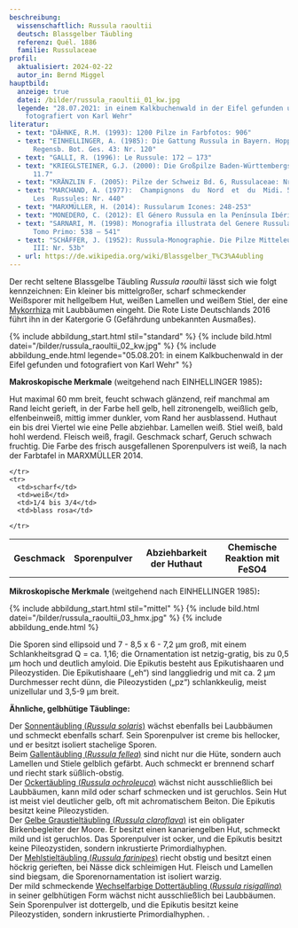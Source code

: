 ```yaml
---
beschreibung:
  wissenschaftlich: Russula raoultii
  deutsch: Blassgelber Täubling
  referenz: Quél. 1886
  familie: Russulaceae
profil:
  aktualisiert: 2024-02-22
  autor_in: Bernd Miggel
hauptbild:
  anzeige: true
  datei: /bilder/russula_raoultii_01_kw.jpg
  legende: "28.07.2021: in einem Kalkbuchenwald in der Eifel gefunden und
    fotografiert von Karl Wehr"
literatur:
  - text: "DÄHNKE, R.M. (1993): 1200 Pilze in Farbfotos: 906"
  - text: "EINHELLINGER, A. (1985): Die Gattung Russula in Bayern. Hoppea, Denkschr.
      Regensb. Bot. Ges. 43: Nr. 120"
  - text: "GALLI, R. (1996): Le Russule: 172 – 173"
  - text: "KRIEGLSTEINER, G.J. (2000): Die Großpilze Baden-Württembergs, Bd. 2: Nr.
      11.7"
  - text: "KRÄNZLIN F. (2005): Pilze der Schweiz Bd. 6, Russulaceae: Nr. 189"
  - text: "MARCHAND, A. (1977):  Champignons  du  Nord  et  du  Midi. 5.
      Les  Russules: Nr. 440"
  - text: "MARXMÜLLER, H. (2014): Russularum Icones: 248-253"
  - text: "MONEDERO, C. (2012): El Género Russula en la Península Ibérica: 200 – 201"
  - text: "SARNARI, M. (1998): Monografia illustrata del Genere Russula in Europa,
      Tomo Primo: 538 – 541"
  - text: "SCHÄFFER, J. (1952): Russula-Monographie. Die Pilze Mitteleuropas Band
      III: Nr. 53b"
  - url: https://de.wikipedia.org/wiki/Blassgelber_T%C3%A4ubling
---
```

Der recht seltene Blassgelbe Täubling *Russula raoultii* lässt sich wie folgt kennzeichnen: Ein kleiner bis mittelgroßer, scharf schmeckender Weißsporer mit hellgelbem Hut, weißen Lamellen und weißem Stiel, der eine [Mykorrhiza](Mykorrhiza "Glossar") mit Laubbäumen eingeht. Die Rote Liste Deutschlands 2016 führt ihn in der Katergorie G (Gefährdung unbekannten Ausmaßes).

{% include abbildung_start.html stil="standard" %}
{% include bild.html datei="/bilder/russula_raoultii_02_kw.jpg" %}
{% include abbildung_ende.html legende="05.08.201: in einem Kalkbuchenwald in der Eifel gefunden und fotografiert von Karl Wehr" %}

**Makroskopische Merkmale** (weitgehend nach EINHELLINGER 1985)**:**

Hut maximal 60 mm breit, feucht schwach glänzend, reif manchmal am Rand leicht gerieft, in der Farbe hell gelb, hell zitronengelb, weißlich gelb, elfenbeinweiß, mittig immer dunkler, vom Rand her ausblassend. Huthaut ein bis drei Viertel wie eine Pelle abziehbar. Lamellen weiß. Stiel weiß, bald hohl werdend. Fleisch weiß, fragil. Geschmack scharf, Geruch schwach fruchtig. Die Farbe des frisch ausgefallenen Sporenpulvers ist weiß, Ia nach der Farbtafel in MARXMÜLLER 2014.

<div class="table-responsive">
  <table class="table taeubling">
    <tr>
      <th rowspan="2">Geschmack</th>
      <th rowspan="2">Sporenpulver</th>
      <th rowspan="2">Abziehbarkeit der Huthaut</th>
      <th colspan="3" class="text-center">Chemische Reaktion mit FeSO4</th>
    </tr>
    <tr>
      
      
    </tr>
    <tr>
      <td>scharf</td>
      <td>weiß</td>
      <td>1/4 bis 3/4</td>
      <td>blass rosa</td>
       
    </tr>
  </table>
</div>

**Mikroskopische Merkmale** (weitgehend nach EINHELLINGER 1985)**:**

{% include abbildung_start.html stil="mittel" %}
{% include bild.html datei="/bilder/russula_raoultii_03_hmx.jpg" %}
{% include abbildung_ende.html %}

Die Sporen sind ellipsoid und 7 - 8,5 x 6 - 7,2 µm groß, mit einem Schlankheitsgrad Q = ca. 1,16; die Ornamentation ist netzig-gratig, bis zu 0,5 µm hoch und deutlich amyloid. Die Epikutis besteht aus Epikutishaaren und Pileozystiden. Die Epikutishaare („eh“) sind langgliedrig und mit ca. 2 µm Durchmesser recht dünn, die Pileozystiden („pz“) schlankkeulig, meist unizellular und 3,5-9  µm breit.

**Ähnliche, gelbhütige Täublinge:**

Der [Sonnentäubling (*Russula solaris*)](/pilze/russula-solaris-sonnentäubling) wächst ebenfalls bei Laubbäumen und schmeckt ebenfalls scharf. Sein Sporenpulver ist creme bis hellocker, und er besitzt isoliert stachelige Sporen.\
Beim [Gallentäubling (*Russula fellea*)](/pilze/russula-fellea-gallentäubling) sind nicht nur die Hüte, sondern auch Lamellen und Stiele gelblich gefärbt. Auch schmeckt er brennend scharf und riecht stark süßlich-obstig.\
Der [Ockertäubling (*Russula ochroleuca*)](/pilze/russula-ochroleuca-ockertäubling) wächst nicht ausschließlich bei Laubbäumen, kann mild oder scharf schmecken und ist geruchlos. Sein Hut ist meist viel deutlicher gelb, oft mit achromatischem Beiton. Die Epikutis besitzt keine Pileozystiden.\
Der [Gelbe Graustieltäubling (*Russula claroflava*)](/pilze/russula-claroflava-gelber-graustieltäubling) ist ein obligater Birkenbegleiter der Moore. Er besitzt einen kanariengelben Hut, schmeckt mild und ist geruchlos. Das Sporenpulver ist ocker, und die Epikutis besitzt keine Pileozystiden, sondern inkrustierte Primordialhyphen.\
Der [Mehlstieltäubling (*Russula farinipes*)](/pilze/russula-farinipes-mehlstieltäubling) riecht obstig und besitzt einen höckrig gerieften, bei Nässe dick schleimigen Hut. Fleisch und Lamellen sind biegsam, die Sporenornamentation ist isoliert warzig.\
Der mild schmeckende [Wechselfarbige Dottertäubling (*Russula risigallina*)](/pilze/russula-risigallina-wechselfarbiger-dottertäubling) in seiner gelbhütigen Form wächst nicht ausschließlich bei Laubbäumen. Sein Sporenpulver ist dottergelb, und die Epikutis besitzt keine Pileozystiden, sondern inkrustierte Primordialhyphen. .
